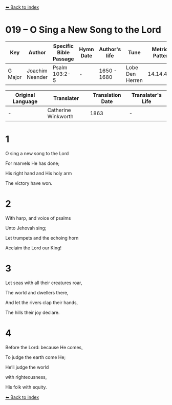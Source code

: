 [⬅️ Back to index](../README.md)

# 019 – O Sing a New Song to the Lord

Key | Author   | Specific Bible Passage     |Hymn Date |Author's life |Tune |Metrical Pattern   |Composer/Source                                                                                        
-- | --------- | ---------------------------|----------|--------------|-----|-------------------|-------------   
G Major  | Joachim Neander      | Psalm 103:2-5 | -  | 1650 - 1680 | Lobe Den Herren | 14.14.4.7.8 | Chorale Book for England, 1863 

Original Language | Translater | Translation Date   | Translater's Life     
----------------- | --------- | --------------------|-------------   
\-  | Catherine Winkworth      | 1863 | -  | 1827 - 1878 



# 1

O sing a new song to the Lord

For marvels He has done;

His right hand and His holy arm

The victory have won.



# 2

With harp, and voice of psalms

Unto Jehovah sing;

Let trumpets and the echoing horn

Acclaim the Lord our King!



# 3

Let seas with all their creatures roar,

The world and dwellers there,

And let the rivers clap their hands,

The hills their joy declare.



# 4

Before the Lord: because He comes,

To judge the earth come He;

He’ll judge the world

with righteousness,

His folk with equity.

[⬅️ Back to index](../README.md)
